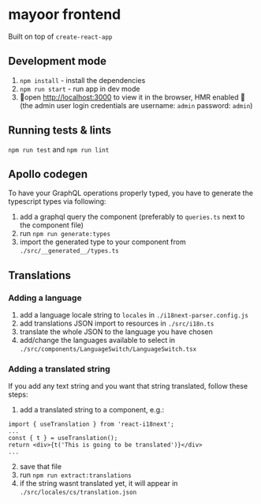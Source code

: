 # mayoor frontend

Built on top of `create-react-app`

## Development mode

1. `npm install` - install the dependencies
2. `npm run start` - run app in dev mode
3. 🚀open [http://localhost:3000](http://localhost:3000) to view it in the browser, HMR enabled 🚀
   (the admin user login credentials are username: `admin` password: `admin`)

## Running tests & lints

`npm run test` and `npm run lint`

## Apollo codegen

To have your GraphQL operations properly typed, you have to generate the typescript types via following:

1. add a graphql query the component (preferably to `queries.ts` next to the component file)
2. run `npm run generate:types`
3. import the generated type to your component from `./src/__generated__/types.ts`

## Translations

### Adding a language

1. add a language locale string to `locales` in `./i18next-parser.config.js`
2. add translations JSON import to resources in `./src/i18n.ts`
3. translate the whole JSON to the language you have chosen
4. add/change the languages available to select in `./src/components/LanguageSwitch/LanguageSwitch.tsx`

### Adding a translated string

If you add any text string and you want that string translated, follow these steps:

1. add a translated string to a component, e.g.:

```tsx
import { useTranslation } from 'react-i18next';
...
const { t } = useTranslation();
return <div>{t('This is going to be translated')}</div>
...
```

2. save that file
3. run `npm run extract:translations`
4. if the string wasnt translated yet, it will appear in `./src/locales/cs/translation.json`
